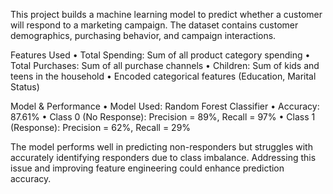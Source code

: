 This project builds a machine learning model to predict whether a customer will respond to a marketing campaign. The dataset contains customer demographics, purchasing behavior, and campaign interactions.

Features Used
•	Total Spending: Sum of all product category spending
•	Total Purchases: Sum of all purchase channels
•	Children: Sum of kids and teens in the household
•	Encoded categorical features (Education, Marital Status)

Model & Performance
•	Model Used: Random Forest Classifier
•	Accuracy: 87.61%
•	Class 0 (No Response): Precision = 89%, Recall = 97%
•	Class 1 (Response): Precision = 62%, Recall = 29%

The model performs well in predicting non-responders but struggles with accurately identifying responders due to class imbalance. Addressing this issue and improving feature engineering could enhance prediction accuracy.
